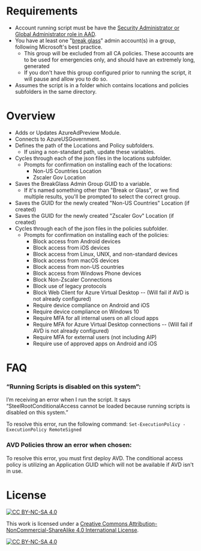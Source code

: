 # Requirements
* Account running script must be have the [Security Administrator or Global Administrator role in AAD](https://docs.microsoft.com/en-us/azure/active-directory/roles/delegate-by-task#security---conditional-access).
* You have at least one "[break glass](https://docs.microsoft.com/en-us/azure/active-directory/roles/security-emergency-access)" admin account(s) in a group, following Microsoft's best practice. 
  * This group will be excluded from all CA policies. These accounts are to be used for emergencies only, and should have an extremely long, generated
  * If you don't have this group configured prior to running the script, it will pause and allow you to do so.
* Assumes the script is in a folder which contains locations and policies subfolders in the same directory.

# Overview
* Adds or Updates AzureAdPreview Module.
* Connects to AzureUSGovernment.
* Defines the path of the Locations and Policy subfolders.
  * If using a non-standard path, update these variables.
* Cycles through each of the json files in the locations subfolder.
  * Prompts for confirmation on installing each of the locations:
    * Non-US Countries Location
    * Zscaler Gov Location
* Saves the BreakGlass Admin Group GUID to a variable.
  * If it's named something other than "Break or Glass", or we find multiple results, you'll be prompted to select the correct group.
* Saves the GUID for the newly created "Non-US Countries" Location (if created)
* Saves the GUID for the newly created "Zscaler Gov" Location (if created)
* Cycles through each of the json files in the policies subfolder.
  * Prompts for confirmation on installing each of the policies:
    * Block access from Android devices
    * Block access from iOS devices
    * Block access from Linux, UNIX, and non-standard devices
    * Block access from macOS devices
    * Block access from non-US countries
    * Block access from Windows Phone devices
    * Block Non-Zscaler Connections
    * Block use of legacy protocols
    * Block Web Client for Azure Virtual Desktop -- (Will fail if AVD is not already configured)
    * Require device compliance on Android and iOS
    * Require device compliance on Windows 10
    * Require MFA for all internal users on all cloud apps
    * Require MFA for Azure Virtual Desktop connections -- (Will fail if AVD is not already configured)
    * Require MFA for external users (not including AIP)
    * Require use of approved apps on Android and iOS



# FAQ
### “Running Scripts is disabled on this system”:
I’m receiving an error when I run the script. It says “SteelRootConditionalAccess cannot be loaded because running scripts is disabled on this system.”

To resolve this error, run the following command:
```Set-ExecutionPolicy -ExecutionPolicy RemoteSigned```

### AVD Policies throw an error when chosen:
To resolve this error, you must first deploy AVD. The conditional access policy is utilizing an Application GUID which will not be available if AVD isn't in use.

# License
[![CC BY-NC-SA 4.0][cc-by-nc-sa-shield]][cc-by-nc-sa]

This work is licensed under a
[Creative Commons Attribution-NonCommercial-ShareAlike 4.0 International License][cc-by-nc-sa].

[![CC BY-NC-SA 4.0][cc-by-nc-sa-image]][cc-by-nc-sa]

[cc-by-nc-sa]: http://creativecommons.org/licenses/by-nc-sa/4.0/
[cc-by-nc-sa-image]: https://licensebuttons.net/l/by-nc-sa/4.0/88x31.png
[cc-by-nc-sa-shield]: https://img.shields.io/badge/License-CC%20BY--NC--SA%204.0-lightgrey.svg

